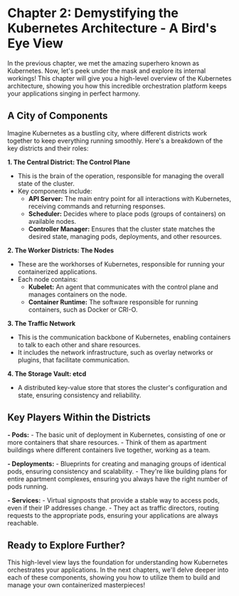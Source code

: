 # Chapter 2: Demystifying the Kubernetes Architecture - A Bird's Eye View

In the previous chapter, we met the amazing superhero known as Kubernetes. Now, let's peek under the mask and explore its internal workings! This chapter will give you a high-level overview of the Kubernetes architecture, showing you how this incredible orchestration platform keeps your applications singing in perfect harmony.

## A City of Components

Imagine Kubernetes as a bustling city, where different districts work together to keep everything running smoothly. Here's a breakdown of the key districts and their roles:

**1. The Central District: The Control Plane**

- This is the brain of the operation, responsible for managing the overall state of the cluster.
- Key components include:
    - **API Server:** The main entry point for all interactions with Kubernetes, receiving commands and returning responses.
    - **Scheduler:** Decides where to place pods (groups of containers) on available nodes.
    - **Controller Manager:** Ensures that the cluster state matches the desired state, managing pods, deployments, and other resources.

**2. The Worker Districts: The Nodes**

- These are the workhorses of Kubernetes, responsible for running your containerized applications.
- Each node contains:
    - **Kubelet:** An agent that communicates with the control plane and manages containers on the node.
    - **Container Runtime:** The software responsible for running containers, such as Docker or CRI-O.

**3. The Traffic Network**

- This is the communication backbone of Kubernetes, enabling containers to talk to each other and share resources.
- It includes the network infrastructure, such as overlay networks or plugins, that facilitate communication.

**4. The Storage Vault: etcd**

- A distributed key-value store that stores the cluster's configuration and state, ensuring consistency and reliability.

## Key Players Within the Districts

**- Pods:**
    - The basic unit of deployment in Kubernetes, consisting of one or more containers that share resources.
    - Think of them as apartment buildings where different containers live together, working as a team.

**- Deployments:**
    - Blueprints for creating and managing groups of identical pods, ensuring consistency and scalability.
    - They're like building plans for entire apartment complexes, ensuring you always have the right number of pods running.

**- Services:**
    - Virtual signposts that provide a stable way to access pods, even if their IP addresses change.
    - They act as traffic directors, routing requests to the appropriate pods, ensuring your applications are always reachable.

## Ready to Explore Further?

This high-level view lays the foundation for understanding how Kubernetes orchestrates your applications. In the next chapters, we'll delve deeper into each of these components, showing you how to utilize them to build and manage your own containerized masterpieces!

